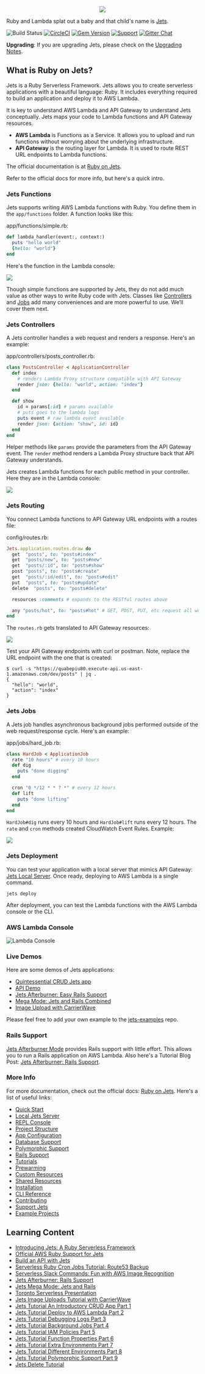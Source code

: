 <div align="center">
  <a href="http://rubyonjets.com"><img src="http://rubyonjets.com/img/logos/jets-logo.png" /></a>
</div>

Ruby and Lambda splat out a baby and that child's name is [Jets](http://rubyonjets.com/).

![Build Status](https://codebuild.us-west-2.amazonaws.com/badges?uuid=eyJlbmNyeXB0ZWREYXRhIjoiUE12K3ljQTFQUjVpRW0reGhGVHVQdkplTHlOdUtENnBya2JhVWVXaFIvTU92MlBtV3hIUE9pb25jWGw0MS9jN2RXMERKRHh5Nzhvd01Za0NyeUs5SCtzPSIsIml2UGFyYW1ldGVyU3BlYyI6IkMybEJFaXdzejJEaHNWVmEiLCJtYXRlcmlhbFNldFNlcmlhbCI6MX0%3D&branch=master)
[![CircleCI](https://circleci.com/gh/tongueroo/jets.svg?style=svg)](https://circleci.com/gh/tongueroo/jets)
[![Gem Version](https://badge.fury.io/rb/jets.svg)](https://badge.fury.io/rb/jets)
[![Support](https://img.shields.io/badge/Support-Help-blue.svg)](http://rubyonjets.com/support/)
[![Gitter Chat](https://badges.gitter.im/tongueroo/jets.png)](https://gitter.im/tongueroo/jets)

**Upgrading**: If you are upgrading Jets, please check on the [Upgrading Notes](http://rubyonjets.com/docs/extras/upgrading/).

## What is Ruby on Jets?

Jets is a Ruby Serverless Framework.  Jets allows you to create serverless applications with a beautiful language: Ruby.  It includes everything required to build an application and deploy it to AWS Lambda.

It is key to understand AWS Lambda and API Gateway to understand Jets conceptually.  Jets maps your code to Lambda functions and API Gateway resources.

* **AWS Lambda** is Functions as a Service. It allows you to upload and run functions without worrying about the underlying infrastructure.
* **API Gateway** is the routing layer for Lambda. It is used to route REST URL endpoints to Lambda functions.

The official documentation is at [Ruby on Jets](http://rubyonjets.com).

Refer to the official docs for more info, but here's a quick intro.

### Jets Functions

Jets supports writing AWS Lambda functions with Ruby. You define them in the `app/functions` folder. A function looks like this:

app/functions/simple.rb:

```ruby
def lambda_handler(event:, context:)
  puts "hello world"
  {hello: "world"}
end
```

Here's the function in the Lambda console:

![](https://raw.githubusercontent.com/tongueroo/jets/master/docs/img/docs/jets-simple-lambda-function-console.png)


Though simple functions are supported by Jets, they do not add much value as other ways to write Ruby code with Jets. Classes like [Controllers](http://rubyonjets.com/docs/controllers/) and [Jobs](http://rubyonjets.com/docs/jobs/) add many conveniences and are more powerful to use. We’ll cover them next.

### Jets Controllers

A Jets controller handles a web request and renders a response.  Here's an example:

app/controllers/posts_controller.rb:

```ruby
class PostsController < ApplicationController
  def index
    # renders Lambda Proxy structure compatible with API Gateway
    render json: {hello: "world", action: "index"}
  end

  def show
    id = params[:id] # params available
    # puts goes to the lambda logs
    puts event # raw lambda event available
    render json: {action: "show", id: id}
  end
end
```

Helper methods like `params` provide the parameters from the API Gateway event. The `render` method renders a Lambda Proxy structure back that API Gateway understands.

Jets creates Lambda functions for each public method in your controller. Here they are in the Lambda console:

![](https://raw.githubusercontent.com/tongueroo/jets/master/docs/img/docs/demo-lambda-functions-controller.png)

### Jets Routing

You connect Lambda functions to API Gateway URL endpoints with a routes file:

config/routes.rb:

```ruby
Jets.application.routes.draw do
  get  "posts", to: "posts#index"
  get  "posts/new", to: "posts#new"
  get  "posts/:id", to: "posts#show"
  post "posts", to: "posts#create"
  get  "posts/:id/edit", to: "posts#edit"
  put  "posts", to: "posts#update"
  delete  "posts", to: "posts#delete"

  resources :comments # expands to the RESTful routes above

  any "posts/hot", to: "posts#hot" # GET, POST, PUT, etc request all work
end
```

The `routes.rb` gets translated to API Gateway resources:

![](https://raw.githubusercontent.com/tongueroo/jets/master/docs/img/quick-start/demo-api-gateway.png)

Test your API Gateway endpoints with curl or postman. Note, replace the URL endpoint with the one that is created:

    $ curl -s "https://quabepiu80.execute-api.us-east-1.amazonaws.com/dev/posts" | jq .
    {
      "hello": "world",
      "action": "index"
    }

### Jets Jobs

A Jets job handles asynchronous background jobs performed outside of the web request/response cycle. Here's an example:

app/jobs/hard_job.rb:

```ruby
class HardJob < ApplicationJob
  rate "10 hours" # every 10 hours
  def dig
    puts "done digging"
  end

  cron "0 */12 * * ? *" # every 12 hours
  def lift
    puts "done lifting"
  end
end
```

`HardJob#dig` runs every 10 hours and `HardJob#lift` runs every 12 hours.  The `rate` and `cron` methods created CloudWatch Event Rules. Example:

![](https://raw.githubusercontent.com/tongueroo/jets/master/docs/img/docs/demo-job-cloudwatch-rule.png)

### Jets Deployment

You can test your application with a local server that mimics API Gateway: [Jets Local Server](http://rubyonjets.com/docs/local-server/). Once ready, deploying to AWS Lambda is a single command.

    jets deploy

After deployment, you can test the Lambda functions with the AWS Lambda console or the CLI.

### AWS Lambda Console

![Lambda Console](https://s3.amazonaws.com/boltops-demo/images/screenshots/lambda-console-posts-controller-index.png)

### Live Demos

Here are some demos of Jets applications:

* [Quintessential CRUD Jets app](https://demo.rubyonjets.com/)
* [API Demo](https://api.demo.rubyonjets.com/)
* [Jets Afterburner: Easy Rails Support](https://afterburner.demo.rubyonjets.com/)
* [Mega Mode: Jets and Rails Combined](https://mega.demo.rubyonjets.com/)
* [Image Upload with CarrierWave](https://upload.demo.rubyonjets.com/)

Please feel free to add your own example to the [jets-examples](https://github.com/tongueroo/jets-examples) repo.

### Rails Support

[Jets Afterburner Mode](http://rubyonjets.com/docs/rails-support/) provides Rails support with little effort.  This allows you to run a Rails application on AWS Lambda. Also here's a Tutorial Blog Post: [Jets Afterburner: Rails Support](https://blog.boltops.com/2018/12/21/jets-afterburner-serverless-rails-on-aws-lambda-in-5-minutes).

### More Info

For more documentation, check out the official docs: [Ruby on Jets](http://rubyonjets.com/).  Here's a list of useful links:

* [Quick Start](http://rubyonjets.com/quick-start/)
* [Local Jets Server](http://rubyonjets.com/docs/local-server/)
* [REPL Console](http://rubyonjets.com/docs/repl-console/)
* [Project Structure](http://rubyonjets.com/docs/structure/)
* [App Configuration](http://rubyonjets.com/docs/app-config/)
* [Database Support](http://rubyonjets.com/docs/database-support/)
* [Polymorphic Support](http://rubyonjets.com/docs/polymorphic-support/)
* [Rails Support](http://rubyonjets.com/docs/rails-support/)
* [Tutorials](http://rubyonjets.com/docs/tutorials/)
* [Prewarming](http://rubyonjets.com/docs/prewarming/)
* [Custom Resources](http://rubyonjets.com/docs/associated-resources/)
* [Shared Resources](http://rubyonjets.com/docs/shared-resources/)
* [Installation](http://rubyonjets.com/docs/install/)
* [CLI Reference](http://rubyonjets.com/reference/)
* [Contributing](http://rubyonjets.com/docs/contributing/)
* [Support Jets](http://rubyonjets.com/support-jets/)
* [Example Projects](https://github.com/tongueroo/jets-examples)

## Learning Content

* [Introducing Jets: A Ruby Serverless Framework](https://blog.boltops.com/2018/08/18/introducing-jets-a-ruby-serverless-framework)
* [Official AWS Ruby Support for Jets](https://blog.boltops.com/2018/12/12/official-aws-ruby-support-for-jets-serverless-framework)
* [Build an API with Jets](https://blog.boltops.com/2019/01/13/build-an-api-service-with-jets-ruby-serverless-framework)
* [Serverless Ruby Cron Jobs Tutorial: Route53 Backup](https://blog.boltops.com/2019/01/03/serverless-ruby-cron-jobs-with-jets-route53-backup)
* [Serverless Slack Commands: Fun with AWS Image Recognition](https://blog.boltops.com/2019/01/14/serverless-slack-commands-with-ruby)
* [Jets Afterburner: Rails Support](https://blog.boltops.com/2018/12/21/jets-afterburner-serverless-rails-on-aws-lambda-in-5-minutes)
* [Jets Mega Mode: Jets and Rails](https://blog.boltops.com/2018/11/03/jets-mega-mode-run-rails-on-aws-lambda)
* [Toronto Serverless Presentation](https://blog.boltops.com/2018/09/25/toronto-serverless-presentation-jets-framework-on-aws-lambda)
* [Jets Image Uploads Tutorial with CarrierWave](https://blog.boltops.com/2018/12/13/jets-image-upload-carrierwave-tutorial-binary-support)
* [Jets Tutorial An Introductory CRUD App Part 1](https://blog.boltops.com/2018/09/07/jets-tutorial-crud-app-introduction-part-1)
* [Jets Tutorial Deploy to AWS Lambda Part 2](https://blog.boltops.com/2018/09/08/jets-tutorial-deploy-to-aws-lambda-part-2)
* [Jets Tutorial Debugging Logs Part 3](https://blog.boltops.com/2018/09/09/jets-tutorial-debugging-logs-part-3)
* [Jets Tutorial Background Jobs Part 4](https://blog.boltops.com/2018/09/10/jets-tutorial-background-jobs-part-4)
* [Jets Tutorial IAM Policies Part 5](https://blog.boltops.com/2018/09/11/jets-tutorial-iam-policies-part-5)
* [Jets Tutorial Function Properties Part 6](https://blog.boltops.com/2018/09/12/jets-tutorial-function-properties-part-6)
* [Jets Tutorial Extra Environments Part 7](https://blog.boltops.com/2018/09/13/jets-tutorial-extra-environments-part-7)
* [Jets Tutorial Different Environments Part 8](https://blog.boltops.com/2018/09/26/jets-tutorial-different-environments-part-8)
* [Jets Tutorial Polymorphic Support Part 9](https://blog.boltops.com/2018/09/27/jets-tutorial-polymorphic-support-part-9)
* [Jets Delete Tutorial](https://blog.boltops.com/2018/11/12/jets-tutorial-jets-delete)
